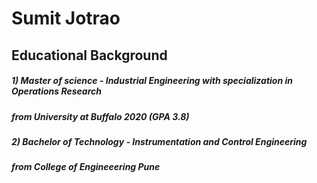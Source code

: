 # Sumit Jotrao 

## **Educational Background**

##### 1) Master of science - Industrial Engineering with specialization in Operations Research
 ##### from University at Buffalo 2020 (GPA 3.8)
 ##### 2) Bachelor of Technology - Instrumentation and Control Engineering 
 ##### from College of Engineeering Pune 
 
 



